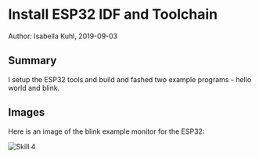 # Install ESP32 IDF and Toolchain

Author: Isabella Kuhl, 2019-09-03

## Summary
I setup the ESP32 tools and build and fashed two example programs - hello world and blink.

## Images
Here is an image of the blink example monitor for the ESP32:

![Skill 4](https://github.com/BU-EC444/Kuhl-Isabella/blob/master/skills/cluster-0-installs/05-toolchain/images/cluster0skill5.png)
